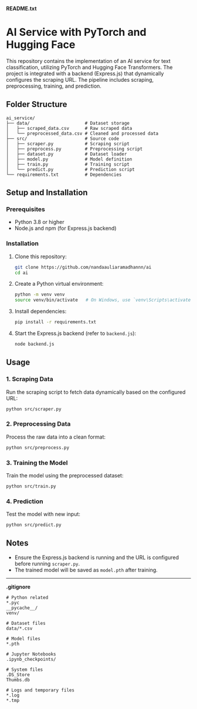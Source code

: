 **README.txt**

# AI Service with PyTorch and Hugging Face

This repository contains the implementation of an AI service for text classification, utilizing PyTorch and Hugging Face Transformers. The project is integrated with a backend (Express.js) that dynamically configures the scraping URL. The pipeline includes scraping, preprocessing, training, and prediction.

## Folder Structure
```
ai_service/
├── data/                     # Dataset storage
│   ├── scraped_data.csv      # Raw scraped data
│   └── preprocessed_data.csv # Cleaned and processed data
├── src/                      # Source code
│   ├── scraper.py            # Scraping script
│   ├── preprocess.py         # Preprocessing script
│   ├── dataset.py            # Dataset loader
│   ├── model.py              # Model definition
│   ├── train.py              # Training script
│   └── predict.py            # Prediction script
└── requirements.txt          # Dependencies
```

## Setup and Installation

### Prerequisites
- Python 3.8 or higher
- Node.js and npm (for Express.js backend)

### Installation
1. Clone this repository:
   ```bash
   git clone https://github.com/nandaauliaramadhannn/ai
   cd ai
   ```

2. Create a Python virtual environment:
   ```bash
   python -m venv venv
   source venv/bin/activate   # On Windows, use `venv\Scripts\activate`
   ```

3. Install dependencies:
   ```bash
   pip install -r requirements.txt
   ```

4. Start the Express.js backend (refer to `backend.js`):
   ```bash
   node backend.js
   ```

## Usage

### 1. Scraping Data
Run the scraping script to fetch data dynamically based on the configured URL:
```bash
python src/scraper.py
```

### 2. Preprocessing Data
Process the raw data into a clean format:
```bash
python src/preprocess.py
```

### 3. Training the Model
Train the model using the preprocessed dataset:
```bash
python src/train.py
```

### 4. Prediction
Test the model with new input:
```bash
python src/predict.py
```

## Notes
- Ensure the Express.js backend is running and the URL is configured before running `scraper.py`.
- The trained model will be saved as `model.pth` after training.

---

**.gitignore**
```
# Python related
*.pyc
__pycache__/
venv/

# Dataset files
data/*.csv

# Model files
*.pth

# Jupyter Notebooks
.ipynb_checkpoints/

# System files
.DS_Store
Thumbs.db

# Logs and temporary files
*.log
*.tmp
